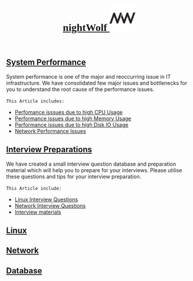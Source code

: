 [<h1 style="text-align: center;font-family: cursive;">nightWolf <img src="img/favi.png" height="70" /></h1>](index.md)
<br/>

## [System Performance](performance.md)

  System performance is one of the major and reoccurring issue in IT infrastructure. 
  We have consolidated few major issues and bottlenecks for you to understand the root cause of the performance issues.

`This Article includes:`

* [Perfomance isssues due to high CPU Usage](performance.md#perfomance-isssues-due-to-high-cpu-usage)
* [Performance issues due to high Memory Usage](performance.md##performance-issues-due-to-high-memory-usage)
* [Performance issues due to high Disk IO Usage](performance.md#performance-issues-due-to-high-disk-io-usage)
* [Network Performance Issues](performance.md#network-performance-issues)


## [Interview Preparations](interview.md)

 We have created a small interview question database and preparation material which will help you to prepare for your interviews. 
 Please utilise these questions and tips for your interview preparation.

`This Article include:`

* [Linux Interview Questions](linux_questionairs.md)
* [Network Interview Questions](network.md)
* [Interview materials](reference.md) 

## [Linux]()


## [Network]()

## [Database]()
